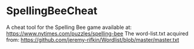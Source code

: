 # SpellingBeeCheat
A cheat tool for the Spelling Bee game available at: https://www.nytimes.com/puzzles/spelling-bee
The word-list.txt acquired from: https://github.com/jeremy-rifkin/Wordlist/blob/master/master.txt
